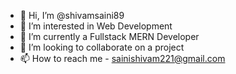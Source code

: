- 👋 Hi, I’m @shivamsaini89
- 👀 I’m interested in Web Development
- 🌱 I’m currently a Fullstack MERN Developer
- 💞️ I’m looking to collaborate on a project
- 📫 How to reach me - sainishivam221@gmail.com

<!---
shivamsaini89/shivamsaini89 is a ✨ special ✨ repository because its `README.md` (this file) appears on your GitHub profile.
You can click the Preview link to take a look at your changes.
--->
